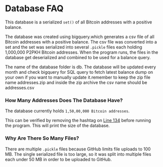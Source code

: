 # Database FAQ
This database is a serialized `set()` of all Bitcoin addresses with a positive balance.

The database was created using bigquery.which generates a csv file of all Bitcoin addresses with a positive balance. The csv file was converted into a set and the set was serialized into several `.pickle` files each holding 1,000,000 P2PKH Bitcoin addresses. When the program runs, the files in the database get deserialized and combined to be used for a balance query.

The name of the database folder is db. The database will be updated every month and check bigquery for SQL query to fetch latest balance dump on your own if you want to manually update it.remember to keep the zip file name addresses.zip and inside the zip archive the csv name should be addresses.csv

### How Many Addresses Does The Database Have?

The database currently holds `1,50,00,000 Bitcoin addresses`.

This can be verified by removing the hashtag on <a href="https://github.com/CryptoXploit/plutus/blob/main/plutus.py#L134">Line 134</a> before running the program. This will print the size of the database.

### Why Are There So Many Files?

There are multiple `.pickle` files because GitHub limits file uploads to 100 MB. The single serialized file is too large, so it was split into multiple files each under 50 MB in order to be uploaded to GitHub.
